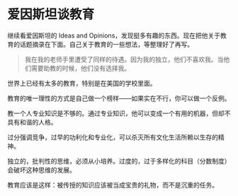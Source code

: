 # 爱因斯坦谈教育
继续看爱因斯坦的 Ideas and Opinions，发现挺多有趣的东西。现在把他关于教育的话题摘录在下面。自己关于教育的一些想法，等整理好了再写。

> 我在我的老师手里遭受了同样的待遇。因为我的独立，他们不喜欢我。当他们需要助教的时候，他们没有选择我。

世界上已经有太多的教育，特别是在美国的学校里面。

教育的唯一理性的方式是自己做一个榜样——如果实在不行，你可以做一个反例。

教一个人专业知识是不够的。通过专业知识，他可以变成一个有用的机器，但却不具有和谐的人格。

过分强调竞争，过早的功利化和专业化，可以杀灭所有文化生活所赖以生存的精神。

独立的，批判性的思维，必须从小培养。过度的，过于多样化的科目（分数制度）会破坏这种思维的发展。

教育应该是这样：被传授的知识应该被当成宝贵的礼物，而不是沉重的任务。